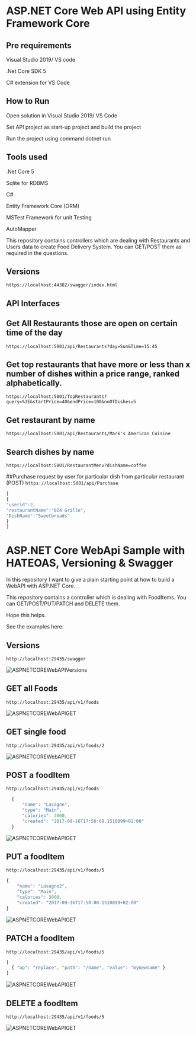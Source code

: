 # ASP.NET Core Web API using Entity Framework Core

## Pre requirements
Visual Studio 2019/ VS code

.Net Core SDK 5 

C# extension for VS Code

## How to Run
Open solution in Visual Studio 2019/ VS Code

Set API project as start-up project and build the project 

Run the project using command dotnet run

## Tools used

.Net Core 5

Sqlite for RDBMS

C# 

Entity Framework Core (ORM)

MSTest Framework for unit Testing

AutoMapper

This repository contains controllers which are dealing with Restaurants and Users data to create Food Delivery System. You can GET/POST them as required in the questions.

## Versions
``` https://localhost:44382/swagger/index.html ```








## API Interfaces

## Get All Restaurants those are open on certain time of the day
``` https://localhost:5001/api/Restaurants?day=Sun&Time=15:45 ```











## Get top restaurants that have more or less than x number of dishes within a price range, ranked alphabetically.
``` https://localhost:5001/TopRestaurants?query=%3E&startPrice=40&endPrice=100&noOfDishes=5 ```











	
## Get restaurant by name
``` https://localhost:5001/api/Restaurants/Mark's American Cuisine ```











## Search dishes by name
``` https://localhost:5001/RestaurantMenu?dishName=coffee ```











	

##Purchase request by user for particular dish from particular restaurant (POST)
``` https://localhost:5001/api/Purchase ```
``` javascript
[
{
"userid":2,
"restaurantName":"024 Grille",
"DishName":"Sweetbreads"
}
]
```







# ASP.NET Core WebApi Sample with HATEOAS, Versioning & Swagger

In this repository I want to give a plain starting point at how to build a WebAPI with ASP.NET Core.

This repository contains a controller which is dealing with FoodItems. You can GET/POST/PUT/PATCH and DELETE them.

Hope this helps.

See the examples here: 

## Versions

``` http://localhost:29435/swagger ```

![ASPNETCOREWebAPIVersions](./.github/versions.jpg)

## GET all Foods

``` http://localhost:29435/api/v1/foods ```

![ASPNETCOREWebAPIGET](./.github/get.jpg)

## GET single food

``` http://localhost:29435/api/v1/foods/2 ```

![ASPNETCOREWebAPIGET](./.github/getSingle.jpg)

## POST a foodItem

``` http://localhost:29435/api/v1/foods ```

```javascript
  {
      "name": "Lasagne",
      "type": "Main",
      "calories": 3000,
      "created": "2017-09-16T17:50:08.1510899+02:00"
  }
```

![ASPNETCOREWebAPIGET](./.github/post.jpg)

## PUT a foodItem

``` http://localhost:29435/api/v1/foods/5 ```

``` javascript
{
    "name": "Lasagne2",
    "type": "Main",
    "calories": 3000,
    "created": "2017-09-16T17:50:08.1510899+02:00"
}
```

![ASPNETCOREWebAPIGET](./.github/put.jpg)


## PATCH a foodItem

``` http://localhost:29435/api/v1/foods/5 ```

``` javascript
[
  { "op": "replace", "path": "/name", "value": "mynewname" }
]
```

![ASPNETCOREWebAPIGET](./.github/patch.jpg)

## DELETE a foodItem

``` http://localhost:29435/api/v1/foods/5 ```


![ASPNETCOREWebAPIGET](./.github/delete.jpg)



